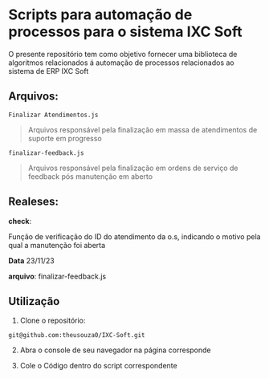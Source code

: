 # Scripts para automação de processos para o sistema IXC Soft

O presente repositório tem como objetivo fornecer uma biblioteca de algoritmos relacionados á automação de processos relacionados ao sistema de ERP IXC Soft

## Arquivos:

```Finalizar Atendimentos.js```
 
> Arquivos responsável pela finalização em massa de atendimentos de suporte em progresso 

```finalizar-feedback.js```

> Arquivos responsável pela finalização em ordens de serviço de feedback pós manutenção em aberto


## Realeses:

**check**:

Função de verificação do ID do atendimento da o.s, indicando o motivo pela qual a manutenção foi aberta

**Data** 23/11/23

**arquivo**: finalizar-feedback.js

## Utilização

1. Clone o repositório:

```git@github.com:theusouza0/IXC-Soft.git```

2. Abra o console de seu navegador na página corresponde

3. Cole o Código dentro do script correspondente